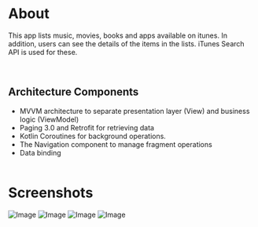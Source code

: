 <h1>About</h1>

This app lists music, movies, books and apps available on itunes. In addition, users can see the details of the items in the lists. iTunes Search API is used for these.

</br>
<h2>Architecture Components</h2>

<ul>

<li>MVVM architecture to separate presentation layer (View) and business logic (ViewModel)</li>

<li>Paging 3.0 and Retrofit for retrieving data</li>

<li>Kotlin Coroutines for background operations.</li>

<li>The Navigation component to manage fragment operations</li>

<li>Data binding</li>

</br>
</ul>

<h1>Screenshots</h1>
<img src="screen2.gif" title="icon" alt="Image" />
<img src="mainScreen.png" title="icon" alt="Image" />
<img src="search.png" title="icon" alt="Image" />
<img src="detailScreen.png" title="icon" alt="Image" />









